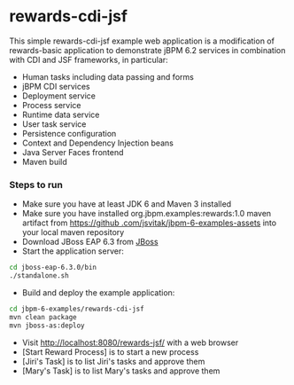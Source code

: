 rewards-cdi-jsf
===============

This simple rewards-cdi-jsf example web application is a modification of rewards-basic application
to demonstrate jBPM 6.2 services in combination with CDI and JSF frameworks, in particular: 
- Human tasks including data passing and forms
- jBPM CDI services
 - Deployment service
 - Process service
 - Runtime data service
 - User task service
- Persistence configuration
- Context and Dependency Injection beans 
- Java Server Faces frontend
- Maven build

### Steps to run
- Make sure you have at least JDK 6 and Maven 3 installed
- Make sure you have installed org.jbpm.examples:rewards:1.0 maven artifact from [https://github
.com/jsvitak/jbpm-6-examples-assets](https://github.com/jsvitak/jbpm-6-examples-assets) into your local maven repository
- Download JBoss EAP 6.3 from [JBoss](http://www.jboss.org/products/eap/download/)
- Start the application server:
```sh
cd jboss-eap-6.3.0/bin
./standalone.sh
```
- Build and deploy the example application:
```sh
cd jbpm-6-examples/rewards-cdi-jsf
mvn clean package
mvn jboss-as:deploy
```
- Visit [http://localhost:8080/rewards-jsf/](http://localhost:8080/rewards-cdi-jsf/) with a web browser
 - [Start Reward Process] is to start a new process
 - [Jiri's Task] is to list Jiri's tasks and approve them
 - [Mary's Task] is to list Mary's tasks and approve them

